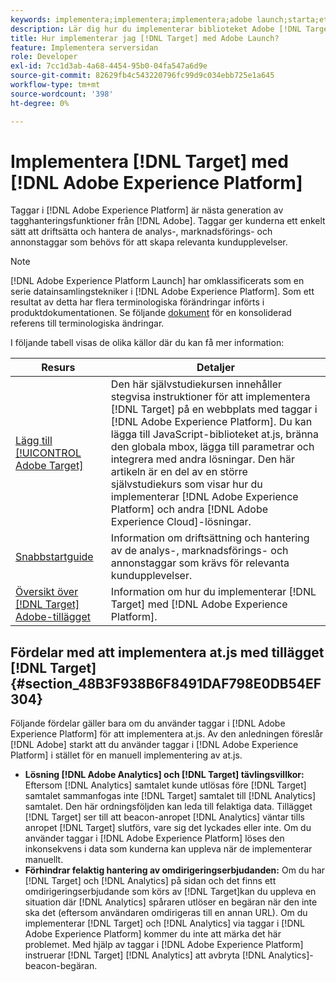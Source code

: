 ```yaml
---
keywords: implementera;implementera;implementera;adobe launch;starta;etapp;redirect;experience platform launch;platform launch;taggar;adobe platform
description: Lär dig hur du implementerar biblioteket Adobe [!DNL Target] at.js med Adobe Experience Platform Launch, den metod som rekommenderas för att implementera Adobe [!DNL Target].
title: Hur implementerar jag [!DNL Target] med Adobe Launch?
feature: Implementera serversidan
role: Developer
exl-id: 7cc1d3ab-4a68-4454-95b0-04fa547a6d9e
source-git-commit: 82629fb4c543220796fc99d9c034ebb725e1a645
workflow-type: tm+mt
source-wordcount: '398'
ht-degree: 0%

---
```


# Implementera [!DNL Target] med [!DNL Adobe Experience Platform]

Taggar i [!DNL Adobe Experience Platform] är nästa generation av tagghanteringsfunktioner från [!DNL Adobe]. Taggar ger kunderna ett enkelt sätt att driftsätta och hantera de analys-, marknadsförings- och annonstaggar som behövs för att skapa relevanta kundupplevelser.

>[!NOTE]
>
>[!DNL Adobe Experience Platform Launch] har omklassificerats som en serie datainsamlingstekniker i  [!DNL Adobe Experience Platform]. Som ett resultat av detta har flera terminologiska förändringar införts i produktdokumentationen. Se följande [dokument](https://experienceleague.adobe.com/docs/experience-platform/tags/term-updates.html?lang=en) för en konsoliderad referens till terminologiska ändringar.

I följande tabell visas de olika källor där du kan få mer information:

| Resurs | Detaljer |
|--- |--- |
| [Lägg till  [!UICONTROL Adobe Target]](https://experienceleague.adobe.com/docs/launch-learn/implementing-in-websites-with-launch/implement-solutions/target.html#implement-solutions) | Den här självstudiekursen innehåller stegvisa instruktioner för att implementera [!DNL Target] på en webbplats med taggar i [!DNL Adobe Experience Platform]. Du kan lägga till JavaScript-biblioteket at.js, bränna den globala mbox, lägga till parametrar och integrera med andra lösningar. Den här artikeln är en del av en större självstudiekurs som visar hur du implementerar [!DNL Adobe Experience Platform] och andra [!DNL Adobe Experience Cloud]-lösningar. |
| [Snabbstartguide](https://experienceleague.adobe.com/docs/experience-platform/tags/get-started/quick-start.html) | Information om driftsättning och hantering av de analys-, marknadsförings- och annonstaggar som krävs för relevanta kundupplevelser. |
| [Översikt över  [!DNL Target] Adobe-tillägget](https://experienceleague.adobe.com/docs/experience-platform/tags/extensions/adobe/target/overview.html) | Information om hur du implementerar [!DNL Target] med [!DNL Adobe Experience Platform]. |

## Fördelar med att implementera at.js med tillägget [!DNL Target] {#section_48B3F938B6F8491DAF798E0DB54EF304}

Följande fördelar gäller bara om du använder taggar i [!DNL Adobe Experience Platform] för att implementera at.js. Av den anledningen föreslår [!DNL Adobe] starkt att du använder taggar i [!DNL Adobe Experience Platform] i stället för en manuell implementering av at.js.

* **Lösning  [!DNL Adobe Analytics] och  [!DNL Target] tävlingsvillkor:** Eftersom  [!DNL Analytics] samtalet kunde utlösas före  [!DNL Target] samtalet sammanfogas inte  [!DNL Target] samtalet till  [!DNL Analytics] samtalet. Den här ordningsföljden kan leda till felaktiga data. Tillägget [!DNL Target] ser till att beacon-anropet [!DNL Analytics] väntar tills anropet [!DNL Target] slutförs, vare sig det lyckades eller inte. Om du använder taggar i [!DNL Adobe Experience Platform] löses den inkonsekvens i data som kunderna kan uppleva när de implementerar manuellt.
* **Förhindrar felaktig hantering av omdirigeringserbjudanden:** Om du har  [!DNL Target] och  [!DNL Analytics] på sidan och det finns ett omdirigeringserbjudande som körs av  [!DNL Target]kan du uppleva en situation där  [!DNL Analytics] spåraren utlöser en begäran när den inte ska det (eftersom användaren omdirigeras till en annan URL). Om du implementerar [!DNL Target] och [!DNL Analytics] via taggar i [!DNL Adobe Experience Platform] kommer du inte att märka det här problemet. Med hjälp av taggar i [!DNL Adobe Experience Platform] instruerar [!DNL Target] [!DNL Analytics] att avbryta [!DNL Analytics]-beacon-begäran.
